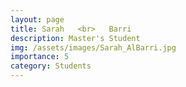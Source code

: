 ```yaml
---
layout: page
title: Sarah   <br>   Barri
description: Master's Student
img: /assets/images/Sarah_AlBarri.jpg
importance: 5
category: Students
---
```

